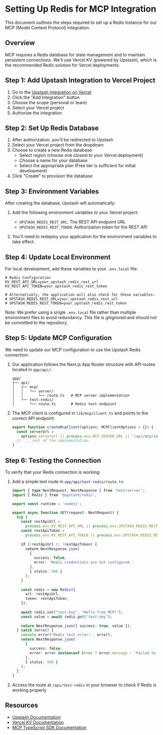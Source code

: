 # Setting Up Redis for MCP Integration

This document outlines the steps required to set up a Redis instance for our MCP (Model Context Protocol) integration.

## Overview

MCP requires a Redis database for state management and to maintain persistent connections. We'll use Vercel KV (powered by Upstash), which is the recommended Redis solution for Vercel deployments.

## Step 1: Add Upstash Integration to Vercel Project

1. Go to the [Upstash Integration on Vercel](https://vercel.com/marketplace/upstash)
2. Click the "Add Integration" button
3. Choose the scope (personal or team)
4. Select your Vercel project
5. Authorize the integration

## Step 2: Set Up Redis Database

1. After authorization, you'll be redirected to Upstash
2. Select your Vercel project from the dropdown
3. Choose to create a new Redis database:
   - Select region (choose one closest to your Vercel deployment)
   - Choose a name for your database
   - Select the appropriate plan (Free tier is sufficient for initial development)
4. Click "Create" to provision the database

## Step 3: Environment Variables

After creating the database, Upstash will automatically:
1. Add the following environment variables to your Vercel project:
   - `UPSTASH_REDIS_REST_URL`: The REST API endpoint URL
   - `UPSTASH_REDIS_REST_TOKEN`: Authorization token for the REST API

2. You'll need to redeploy your application for the environment variables to take effect.

## Step 4: Update Local Environment

For local development, add these variables to your `.env.local` file:

```
# Redis Configuration
KV_REST_API_URL=your_upstash_redis_rest_url
KV_REST_API_TOKEN=your_upstash_redis_rest_token

# Alternatively, the application will also check for these variables:
# UPSTASH_REDIS_REST_URL=your_upstash_redis_rest_url
# UPSTASH_REDIS_REST_TOKEN=your_upstash_redis_rest_token
```

Note: We prefer using a single `.env.local` file rather than multiple environment files to avoid redundancy. This file is gitignored and should not be committed to the repository.

## Step 5: Update MCP Configuration

We need to update our MCP configuration to use the Upstash Redis connection:

1. Our application follows the Next.js App Router structure with API routes located in `app/api/`:
   ```
   app/
   ├── api/
   │   ├── mcp/
   │   │   └── server/
   │   │       └── route.ts   # MCP server implementation
   │   └── test-redis/
   │       └── route.ts       # Redis test endpoint
   ```

2. The MCP client is configured in `lib/mcp/client.ts` and points to the correct API endpoint:
   ```typescript
   export function createMcpClient(options: MCPClientOptions = {}) {
     const serverUrl =
       options.serverUrl || process.env.MCP_SERVER_URL || '/api/mcp/server';
     // ... rest of the implementation
   }
   ```

## Step 6: Testing the Connection

To verify that your Redis connection is working:

1. Add a simple test route in `app/api/test-redis/route.ts`:
   ```typescript
   import { type NextRequest, NextResponse } from 'next/server';
   import { Redis } from '@upstash/redis';
   
   export const runtime = 'nodejs';
   
   export async function GET(request: NextRequest) {
     try {
       const restApiUrl = 
         process.env.KV_REST_API_URL || process.env.UPSTASH_REDIS_REST_URL;
       const restApiToken = 
         process.env.KV_REST_API_TOKEN || process.env.UPSTASH_REDIS_REST_TOKEN;
       
       if (!restApiUrl || !restApiToken) {
         return NextResponse.json(
           { 
             success: false, 
             error: 'Redis credentials are not configured.' 
           }, 
           { status: 500 }
         );
       }
       
       const redis = new Redis({
         url: restApiUrl,
         token: restApiToken,
       });
       
       await redis.set("test-key", "Hello from MCP!");
       const value = await redis.get("test-key");
       
       return NextResponse.json({ success: true, value });
     } catch (error) {
       console.error('Redis test error:', error);
       return NextResponse.json(
         { 
           success: false, 
           error: error instanceof Error ? error.message : 'Failed to connect to Redis'
         }, 
         { status: 500 }
       );
     }
   }
   ```

2. Access the route at `/api/test-redis` in your browser to check if Redis is working properly

## Resources

- [Upstash Documentation](https://upstash.com/docs/redis/howto/vercelintegration)
- [Vercel KV Documentation](https://vercel.com/docs/storage/vercel-kv)
- [MCP TypeScript SDK Documentation](https://github.com/modelcontextprotocol/typescript-sdk) 